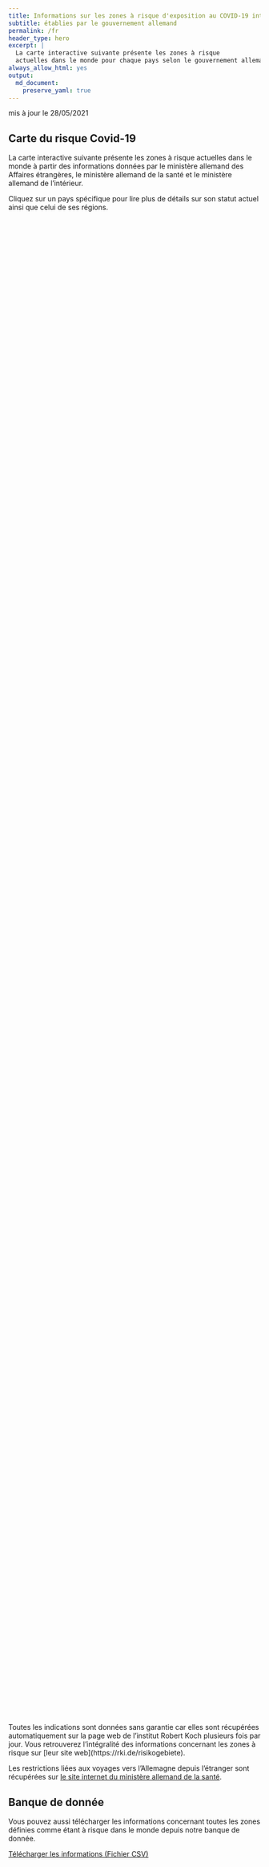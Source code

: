 ```yaml
---
title: Informations sur les zones à risque d'exposition au COVID-19 internationales
subtitle: établies par le gouvernement allemand
permalink: /fr
header_type: hero
excerpt: |
  La carte interactive suivante présente les zones à risque
  actuelles dans le monde pour chaque pays selon le gouvernement allemand.
always_allow_html: yes
output: 
  md_document:
    preserve_yaml: true
---
```


<!-- Modify _R/index_fr.Rmd file instead -->
<p class="text-right font-weight-bold">
mis à jour le 28/05/2021
</p>

Carte du risque Covid-19
------------------------

La carte interactive suivante présente les zones à risque actuelles dans
le monde à partir des informations données par le ministère allemand des
Affaires étrangères, le ministère allemand de la santé et le ministère
allemand de l’intérieur.

<!--more-->
Cliquez sur un pays spécifique pour lire plus de détails sur son statut
actuel ainsi que celui de ses régions.

<div id="leaflet" style="width:100%;height:75vh;" class="leaflet html-widget"></div>
<script src="assets/data/locale_fr.js"></script>
<script src="assets/js/map.js"></script>
Toutes les indications sont données sans garantie car elles sont
récupérées automatiquement sur la page web de l’institut Robert Koch
plusieurs fois par jour. Vous retrouverez l’intégralité des informations
concernant les zones à risque sur [leur site
web](https://rki.de/risikogebiete).

Les restrictions liées aux voyages vers l’Allemagne depuis l’étranger
sont récupérées sur [le site internet du ministère allemand de la
santé](https://www.bundesgesundheitsministerium.de/coronavirus-infos-reisende).

Banque de donnée
----------------

Vous pouvez aussi télécharger les informations concernant toutes les
zones définies comme étant à risque dans le monde depuis notre banque de
donnée.

<div id="reactable" class="reactable html-widget" style="width:auto;height:auto;"></div>
<script type="application/json" data-for="reactable">{"x":{"tag":{"name":"Reactable","attribs":{"data":{"Pays/Région":["Afghanistan","Angola","Albanie","Andorre","Émirats arabes unis","Argentine","Arménie","Antigua-et-Barbuda","Australie","Autriche","Azerbaïdjan","Burundi","Belgique","Bénin","Burkina Faso","Bangladesh","Bulgarie","Bahreïn","Bahamas","Bosnie-Herzégovine","Bélarus","Belize","Bolivie","Brésil","Barbade","Brunei","Bhoutan","Botswana","République Centrafricaine","Canada","Suisse","Chili","Chine","Côte d'Ivoire","Cameroun","République démocratique du Congo","Congo","Colombie","Comores","Cap-Vert","Costa Rica","Cuba","Chypre","Tchéquie","Allemagne","Djibouti","Dominique","Danemark","République Dominicaine","Algérie","Équateur","Égypte","Érythrée","Espagne","Estonie","Éthiopie","Finlande","Fidji","France","Micronesia","Gabon","Royaume-Uni","Géorgie","Ghana","Guinée","Gambie","Guinée-Bissau","Guinée Équatoriale","Grèce","Grenade","Guatemala","Guyana","Hong-Kong","Honduras","Croatie","Haïti","Hongrie","Indonésie","Inde","Irlande","Iran","Irak","Islande","Israël","Italie","Jamaïque","Jordanie","Japon","Kazakhstan","Kenya","Kirghizistan","Cambodge","Kiribati","Saint-Kitts-et-Nevis","Corée du Sud","Koweït","Laos","Liban","Libéria","Libye","Sainte-Lucie","Liechtenstein","Sri Lanka","Lesotho","Lituanie","Luxembourg","Lettonie","Maroc","Monaco","Moldavie","Madagascar","Maldives","Mexique","Îles Marshall","Macédoine du Nord","Mali","Malte","Myanmar/Burma","Monténégro","Mongolie","Mozambique","Mauritanie","Maurice","Malawi","Malaisie","Namibie","Nouvelle-Calédonie","Niger","Nigeria","Nicaragua","Nioue","Pays-Bas","Norvège","Népal","Nauru","Nouvelle-Zélande","Oman","Pakistan","Panama","Pérou","Philippines","Palaos","Papouasie-Nouvelle-Guinée","Pologne","Corée du Nord","Portugal","Paraguay","Palestine","Qatar","Roumanie","Russie","Rwanda","Arabie saoudite","Soudan","Sénégal","Singapour","Îles Salomon","Sierra Leone","El Salvador","San Marin","Somalie","Serbie","Soudan du Sud","Sao Tomé-et-Principe","Surinam","Slovaquie","Slovénie","Suède","Eswatini","Seychelles","Syrie","Tchad","Togo","Thaïlande","Tadjikistan","Turkménistan","Timor-Leste","Tonga","Trinité-et-Tobago","Tunisie","Turquie","Tuvalu","République unie de Tanzanie","Ouganda","Ukraine","Uruguay","États-Unis","Ouzbékistan","Vatican","Saint-Vincent-et-les-Grenadines","Vénézuela","Vietnam","Vanuatu","Samoa","Kosovo","Yémen","Afrique du Sud","Zambie","Zimbabwe"],"Niveau de risque":["Zone à risque","Zone à risque","Zone sans risque","Zone à risque","Zone à risque","Zone à forte incidence","Zone à risque","Zone sans risque","Zone sans risque","Zone à risque (partiel)","Zone à risque","Zone à risque","Zone à risque","Zone à risque","Zone à risque","Zone à risque","Zone sans risque","Zone à forte incidence","Zone à risque","Zone à risque","Zone à risque","Zone à risque","Zone à forte incidence","Zone de variantes du virus","Zone sans risque","Zone sans risque","Zone à risque","Zone de variantes du virus","Zone à risque","Zone à risque","Zone à risque","Zone à forte incidence","Zone sans risque","Zone à risque","Zone à risque","Zone à risque","Zone à risque","Zone à forte incidence","Zone à risque","Zone à forte incidence","Zone à forte incidence","Zone à risque","Zone à risque","Zone à risque",null,"Zone à risque","Zone sans risque","Zone à risque (partiel)","Zone à risque","Zone à risque","Zone à forte incidence","Zone à forte incidence","Zone à risque","Zone à risque (partiel)","Zone à risque","Zone à risque","Zone sans risque","Zone sans risque","Zone à risque","Zone sans risque","Zone à risque","Zone de variantes du virus","Zone à forte incidence","Zone à risque","Zone à risque","Zone à risque","Zone à risque","Zone à risque","Zone à risque","Zone sans risque","Zone à risque","Zone à risque","Zone sans risque","Zone à risque","Zone à risque","Zone à risque","Zone sans risque","Zone à risque","Zone de variantes du virus","Zone à risque (partiel)","Zone à forte incidence","Zone à risque","Zone sans risque","Zone sans risque","Zone à risque","Zone sans risque","Zone à risque","Zone sans risque","Zone à risque","Zone à risque","Zone à risque","Zone sans risque","Zone sans risque","Zone sans risque","Zone sans risque","Zone à forte incidence","Zone sans risque","Zone à risque","Zone à risque","Zone à risque","Zone à risque","Zone sans risque","Zone à risque","Zone de variantes du virus","Zone à forte incidence","Zone à risque","Zone à risque","Zone à risque","Zone sans risque","Zone à risque","Zone à risque","Zone à forte incidence","Zone à forte incidence","Zone sans risque","Zone à risque","Zone à risque","Zone sans risque","Zone sans risque","Zone à risque","Zone à risque","Zone de variantes du virus","Zone à risque","Zone sans risque","Zone de variantes du virus","Zone à risque","Zone à risque","Zone sans risque","Zone à risque","Zone à risque","Zone à risque","Zone sans risque","Zone à risque","Zone à risque (partiel)","Zone de variantes du virus","Zone sans risque","Zone sans risque","Zone à risque","Zone à risque","Zone à risque","Zone à forte incidence","Zone à risque","Zone sans risque","Zone à risque","Zone sans risque","Zone à risque","Zone à risque (partiel)","Zone à forte incidence","Zone à risque","Zone à forte incidence","Zone sans risque","Zone à risque","Zone sans risque","Zone à risque","Zone à forte incidence","Zone à risque","Zone sans risque","Zone sans risque","Zone à risque","Zone à risque","Zone sans risque","Zone à risque","Zone à risque","Zone à risque","Zone sans risque","Zone à forte incidence","Zone sans risque","Zone à risque","Zone à forte incidence","Zone de variantes du virus","Zone à forte incidence","Zone à forte incidence","Zone à risque","Zone à risque","Zone sans risque","Zone à risque","Zone à risque","Zone à risque","Zone sans risque","Zone à forte incidence","Zone à forte incidence","Zone à forte incidence","Zone sans risque","Zone à forte incidence","Zone sans risque","Zone à risque","Zone à forte incidence","Zone à risque","Zone à risque","Zone à risque","Zone sans risque","Zone à risque","Zone sans risque","Zone sans risque","Zone sans risque","Zone à risque","Zone à risque","Zone de variantes du virus","Zone de variantes du virus","Zone de variantes du virus"],"Détails":["depuis le 21/02/2021","depuis le 15/06/2020",null,"depuis le 23/05/2021","depuis le 18/04/2021","depuis le 18/04/2021","depuis le 09/05/2021",null,null,"depuis le 01/11/2020. Les régions suivantes sont exclues: -Jungholz; -Mittelberg","depuis le 15/06/2020","depuis le 15/06/2020","depuis le 30/09/2020","depuis le 15/06/2020","depuis le 15/06/2020","depuis le 15/06/2020",null,"depuis le 14/02/2021","depuis le 25/04/2021","depuis le 16/05/2021","depuis le 15/06/2020","depuis le 15/06/2020","depuis le 24/01/2021","depuis le 19/01/2021",null,null,"depuis le 15/06/2020","depuis le 07/02/2021","depuis le 15/06/2020","depuis le 15/11/2020","depuis le 24/10/2020","depuis le 03/04/2021",null,"depuis le 15/06/2020","depuis le 15/06/2020","depuis le 15/06/2020","depuis le 15/06/2020","depuis le 24/01/2021","depuis le 15/06/2020","depuis le 25/04/2021","depuis le 09/05/2021","depuis le 28/02/2021","depuis le 30/05/2021","depuis le 02/05/2021",null,"depuis le 15/06/2020",null,"depuis le 28/03/2021. Les régions suivantes sont exclues: -Faroes; -Groënland","depuis le 30/05/2021","depuis le 15/06/2020","depuis le 31/01/2021","depuis le 24/01/2021","depuis le 15/06/2020","depuis le 14/08/2020. Le niveau de risque concerne les régions suivantes: -Andalousie, depuis le 14/08/2020; -Aragon, depuis le 31/07/2020; -Pays Basque, depuis le 14/08/2020; -Castille-et-León, depuis le 14/08/2020; -Catalogne, depuis le 31/07/2020; -La Rioja, depuis le 03/04/2021; -Madrid, depuis le 14/08/2020; -Melilla, depuis le 14/08/2020; -Navarre, depuis le 31/07/2020","depuis le 16/05/2021","depuis le 15/06/2020",null,null,"depuis le 23/05/2021",null,"depuis le 15/06/2020","depuis le 23/05/2021","depuis le 09/05/2021","depuis le 15/06/2020","depuis le 15/06/2020","depuis le 15/06/2020","depuis le 15/06/2020","depuis le 15/06/2020","depuis le 07/03/2021",null,"depuis le 15/06/2020","depuis le 15/06/2020",null,"depuis le 15/06/2020","depuis le 23/05/2021","depuis le 15/06/2020",null,"depuis le 15/06/2020","depuis le 26/04/2021","depuis le 21/03/2021. Le niveau de risque concerne les régions suivantes: -Border, depuis le 21/03/2021; -Dublin, depuis le 21/03/2021; -Mid-East, depuis le 21/03/2021","depuis le 24/01/2021","depuis le 15/06/2020",null,null,"depuis le 08/11/2020",null,"depuis le 16/05/2021",null,"depuis le 15/06/2020","depuis le 15/06/2020","depuis le 15/06/2020",null,null,null,null,"depuis le 21/03/2021",null,"depuis le 16/05/2021","depuis le 15/06/2020","depuis le 15/06/2020","depuis le 23/05/2021",null,"depuis le 16/05/2021","depuis le 31/01/2021","depuis le 02/05/2021","depuis le 25/09/2020","depuis le 11/04/2021","depuis le 15/06/2020",null,"depuis le 25/04/2021","depuis le 15/06/2020","depuis le 09/05/2021","depuis le 24/01/2021",null,"depuis le 16/05/2021","depuis le 15/06/2020",null,null,"depuis le 09/05/2021","depuis le 23/05/2021","depuis le 07/02/2021","depuis le 15/06/2020",null,"depuis le 07/02/2021","depuis le 09/05/2021","depuis le 14/02/2021",null,"depuis le 15/06/2020","depuis le 15/06/2020","depuis le 15/06/2020",null,"depuis le 30/05/2021","depuis le 08/11/2020. Le niveau de risque concerne les régions suivantes: -Agder, depuis le 02/05/2021; -Innlandet, depuis le 30/05/2021; -Oslo, depuis le 08/11/2020; -Vestfold og Telemark, depuis le 09/05/2021; -Viken, depuis le 15/11/2020","depuis le 16/05/2021",null,null,"depuis le 23/05/2021","depuis le 15/06/2020","depuis le 28/02/2021","depuis le 03/04/2021","depuis le 15/06/2020",null,"depuis le 17/06/2020",null,"depuis le 15/06/2020","depuis le 14/03/2021. Le niveau de risque concerne les régions suivantes: -Azores, depuis le 18/04/2021; -Madeira, depuis le 14/03/2021","depuis le 21/03/2021","depuis le 16/05/2021","depuis le 25/04/2021",null,"depuis le 15/06/2020",null,"depuis le 15/06/2020","depuis le 31/01/2021","depuis le 15/06/2020",null,null,"depuis le 15/06/2020","depuis le 15/06/2020",null,"depuis le 15/06/2020","depuis le 16/05/2021","depuis le 15/06/2020",null,"depuis le 23/05/2021",null,"depuis le 23/05/2021","depuis le 07/03/2021","depuis le 31/01/2021","depuis le 14/02/2021","depuis le 31/01/2021","depuis le 15/06/2020","depuis le 15/06/2020",null,"depuis le 15/06/2020","depuis le 17/06/2020","depuis le 17/06/2020",null,"depuis le 23/05/2021","depuis le 25/04/2021","depuis le 11/04/2021",null,"depuis le 14/03/2021",null,"depuis le 16/05/2021","depuis le 21/03/2021","depuis le 07/03/2021","depuis le 15/06/2020","depuis le 01/11/2020",null,"depuis le 15/06/2020",null,null,null,"depuis le 16/05/2021","depuis le 15/06/2020","depuis le 13/01/2021","depuis le 07/02/2021","depuis le 07/02/2021"]},"columns":[{"accessor":"Pays/Région","name":"Pays/Région","type":"character"},{"accessor":"Niveau de risque","name":"Niveau de risque","type":"character"},{"accessor":"Détails","name":"Détails","type":"character"}],"filterable":true,"searchable":true,"defaultPageSize":10,"showPageSizeOptions":true,"pageSizeOptions":[10,25,50,100],"paginationType":"jump","showPageInfo":true,"minRows":1,"striped":true,"dataKey":"897e70da427f41271d17daa66b30dd98","key":"897e70da427f41271d17daa66b30dd98"},"children":[]},"class":"reactR_markup"},"evals":[],"jsHooks":[]}</script>
<p class="text-center my-5">
<a href="assets/dist/db_countries_risk_fr.csv" class="btn btn-primary">Télécharger
les informations (Fichier CSV)</a>
</p>
